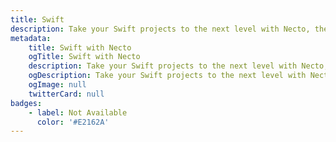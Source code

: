 ```yaml
---
title: Swift
description: Take your Swift projects to the next level with Necto, the versatile utility toolkit designed to enhance your development experience.
metadata: 
    title: Swift with Necto
    ogTitle: Swift with Necto
    description: Take your Swift projects to the next level with Necto, the versatile utility toolkit designed to enhance your development experience.
    ogDescription: Take your Swift projects to the next level with Necto, the versatile utility toolkit designed to enhance your development experience.
    ogImage: null
    twitterCard: null
badges: 
    - label: Not Available
      color: '#E2162A'
---
```

